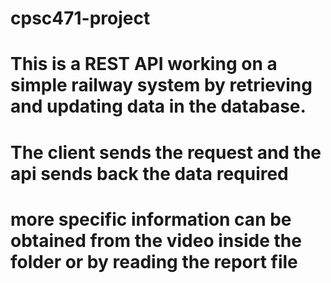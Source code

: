 # cpsc471-project
# This is a REST API working on a simple railway system by retrieving and updating data in the database.
# The client sends the request and the api sends back the data required
# more specific information can be obtained from the video inside the folder or by reading the report file
